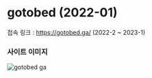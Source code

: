# gotobed (2022-01)


접속 링크 : https://gotobed.ga/ (2022-2 ~ 2023-1)

### 사이트 이미지
![gotobed ga](https://user-images.githubusercontent.com/98271218/206256153-fff05bbc-bec6-485f-86f1-868eba3615d7.png)

